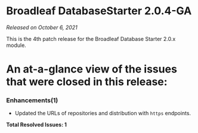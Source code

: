 # Broadleaf DatabaseStarter 2.0.4-GA

_Released on October 6, 2021_

This is the 4th patch release for the Broadleaf Database Starter 2.0.x module.

# An at-a-glance view of the issues that were closed in this release:

### Enhancements(1)
- Updated the URLs of repositories and distribution with `https` endpoints.


**Total Resolved Issues: 1**
